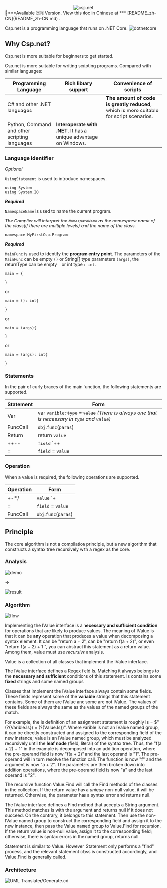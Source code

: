 <div align="center">
    <img src="assets/icon.png" alt="csp.net"></img>
</div>
📝***Available 🇨🇳 Version. View this doc in Chinese at ***
[README_zh-CN](README_zh-CN.md)
.

Csp.net is a programming language that runs on .NET Core.
![dotnetcore](https://www.microsoft.com/net/images/redesign/downloads-dot-net-core.svg?v=U_8I9gzFF2Cqi5zUNx-kHJuou_BWNurkhN_kSm3mCmo)

## Why Csp.net?
Csp.net is more suitable for beginners to get started.

Csp.net is more suitable for writing scripting programs. Compared with similar languages:

Programming Language | Rich library support | Convenience of scripts
------ | ------ | ------
C# and other .NET languages |   | **The amount of code is greatly reduced**, which is more suitable for script scenarios.
Python, Command and other scripting languages | **Interoperate with .NET**. It has a unique advantage on Windows. |  

### Language identifier
*Optional*

`UsingStatement` is used to introduce namespaces.
```
using System
using System.IO
```
***Required***

`NamespaceName` is used to name the current program.

*The Complier will interpret the `NamespaceName` as the namespace name of the class(if there are multiple levels) and the name of the class.*
```
namespace MyFirstCsp.Program
```
***Required***

`MainFunc` is used to identify the **program entry point**. The parameters of the `MainFunc` can be empty `()` or String[] type parameters `(args)`, the returnType can be empty ` `
or int type `: int`.
```
main = {

} 
```
or
```
main = (): int{

} 
```
or
```
main = (args){

} 
```
or
```
main = (args): int{

} 
```

### Statements

In the pair of curly braces of the main function, the following statements are supported.

Statement | Form
------ | ------
Var | var `varible`~~: `type`~~ ~~= `value`~~     *(There is always one that is necessary in `type` and `value`)*
FuncCall | `obj`.`func`(`paras`)
Return | return `value`
++-- | `field` `\+\+|\-\-`
= | `field` = `value`

### Operation

When a value is required, the following operations are supported.

Operation | Form
------ | ------
+-*/ | `value` `\+|\-|\*|/` `value`
= | `field` = `value`
FuncCall | `obj`.`func`(`paras`)

## Principle

The core algorithm is not a compilation principle, but a new algorithm that constructs a syntax tree recursively with a regex as the core.

### Analysis

![demo](assets/code.png)

->

![result](assets/tree.png)

### Algorithm

![flow](assets/Recursive.png)

Implementing the IValue interface is a **necessary and sufficient condition** for operations that are likely to produce values. The meaning of IValue is that it can be **any** operation that produces a value when decomposing a syntax element. It can be "return a + 2", can be "return f(a + 2)", or even "return f(a + 2) + 1 ", you can abstract this statement as a return value. Among them, value must use *recursive* analysis.

Value is a collection of all classes that implement the IValue interface.

The IValue interface defines a Regex field Is. Matching it always belongs to the **necessary and sufficient** conditions of this statement. Is contains some **fixed** strings and some named groups.

Classes that implement the IValue interface always contain some fields. These fields represent some of the **variable** strings that this statement contains. Some of them are IValue and some are not IValue. The values of these fields are always the same as the values of the named groups of the match.

For example, the Is definition of an assignment statement is roughly Is = $"(?<varible>{Varible.Is}) = (?<value>{Value.Is})". Where varible is not an IValue named group, it can be directly constructed and assigned to the corresponding field of the new instance; value is an IValue named group, which must be analyzed recursively until the **leaf node** (field, literal) of the syntax tree. Thus, the "f(a + 2) + 1" in the example is decomposed into an addition operation, where the pre-operand field is now "f(a + 2)" and the last operand is "1". The pre-operand will in turn resolve the function call. The function is now "f" and the argument is now "a + 2". The parameters are then broken down into addition operations, where the pre-operand field is now "a" and the last operand is "2".

The recursive function Value.Find will call the Find methods of the classes in the collection. If the return value has a *unique* non-null value, it will be returned. Otherwise, the parameter has a syntax error and returns null.

The IValue interface defines a Find method that accepts a String argument. This method matches Is with the argument and returns null if it does not succeed. On the contrary, it belongs to this statement. Then use the non-IValue named group to construct the corresponding field and assign it to the new instance, then pass the Value named group to Value.Find for recursion. If the return value is non-null value, assign it to the corresponding field; otherwise, there is syntax errors in the named group, returns null.

Statement is similar to Value. However, Statement only performs a "find" process, and the relevant statement class is constructed accordingly, and Value.Find is generally called.

### Architecture

![UML](assets/Generate.png)
Translater/Generate.cd